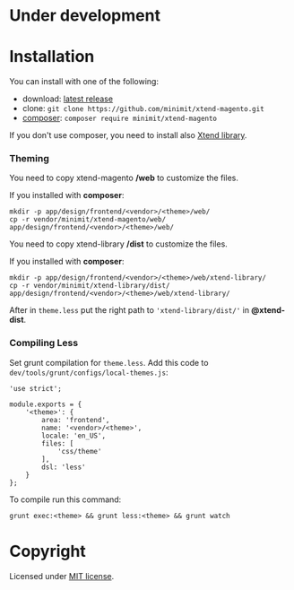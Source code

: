 
# Under development

# Installation

You can install with one of the following:
* download: [latest release](https://github.com/minimit/xtend-magento/releases/latest)
* clone: `git clone https://github.com/minimit/xtend-magento.git`
* [composer](https://getcomposer.org/): `composer require minimit/xtend-magento`

If you don't use composer, you need to install also [Xtend library](https://github.com/minimit/xtend-library#installation).

### Theming

You need to copy xtend-magento **/web** to customize the files.

If you installed with **composer**:
```
mkdir -p app/design/frontend/<vendor>/<theme>/web/
cp -r vendor/minimit/xtend-magento/web/ app/design/frontend/<vendor>/<theme>/web/
```

You need to copy xtend-library **/dist** to customize the files.

If you installed with **composer**:
```
mkdir -p app/design/frontend/<vendor>/<theme>/web/xtend-library/
cp -r vendor/minimit/xtend-library/dist/ app/design/frontend/<vendor>/<theme>/web/xtend-library/
```

After in `theme.less` put the right path to `'xtend-library/dist/'` in **@xtend-dist**.

### Compiling Less

Set grunt compilation for `theme.less`. Add this code to `dev/tools/grunt/configs/local-themes.js`:

```
'use strict';

module.exports = {
    '<theme>': {
        area: 'frontend',
        name: '<vendor>/<theme>',
        locale: 'en_US',
        files: [
            'css/theme'
        ],
        dsl: 'less'
    }
};
```

To compile run this command:

```
grunt exec:<theme> && grunt less:<theme> && grunt watch
```

# Copyright

Licensed under [MIT license](https://github.com/minimit/xtend-magento/blob/master/LICENSE).


